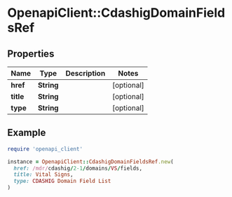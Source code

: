 # OpenapiClient::CdashigDomainFieldsRef

## Properties

| Name | Type | Description | Notes |
| ---- | ---- | ----------- | ----- |
| **href** | **String** |  | [optional] |
| **title** | **String** |  | [optional] |
| **type** | **String** |  | [optional] |

## Example

```ruby
require 'openapi_client'

instance = OpenapiClient::CdashigDomainFieldsRef.new(
  href: /mdr/cdashig/2-1/domains/VS/fields,
  title: Vital Signs,
  type: CDASHIG Domain Field List
)
```

